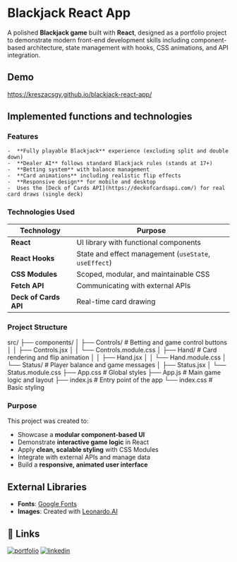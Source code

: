 # Blackjack React App

A polished **Blackjack game** built with **React**, designed as a portfolio project to demonstrate modern front-end development skills including component-based architecture, state management with hooks, CSS animations, and API integration.

## Demo

https://kreszacsgy.github.io/blackjack-react-app/

## Implemented functions and technologies

### Features

    -  **Fully playable Blackjack** experience (excluding split and double down)
    -  **Dealer AI** follows standard Blackjack rules (stands at 17+)
    -  **Betting system** with balance management
    -  **Card animations** including realistic flip effects
    -  **Responsive design** for mobile and desktop
    -  Uses the [Deck of Cards API](https://deckofcardsapi.com/) for real card draws (single deck)

### Technologies Used

| Technology       | Purpose                               |
|------------------|----------------------------------------|
| **React**        | UI library with functional components  |
| **React Hooks**  | State and effect management (`useState`, `useEffect`) |
| **CSS Modules**  | Scoped, modular, and maintainable CSS  |
| **Fetch API**    | Communicating with external APIs       |
| **Deck of Cards API** | Real-time card drawing          |

### Project Structure

src/
├── components/
│   ├── Controls/       # Betting and game control buttons
│   │   ├── Controls.jsx
│   │   └── Controls.module.css
│   ├── Hand/           # Card rendering and flip animation
│   │   ├── Hand.jsx
│   │   └── Hand.module.css
│   └── Status/         # Player balance and game messages
│       ├── Status.jsx
│       └── Status.module.css
├── App.css             # Global styles
├── App.js              # Main game logic and layout
├── index.js            # Entry point of the app
└── index.css           # Basic styling

### Purpose

This project was created to:

- Showcase a **modular component-based UI**
- Demonstrate **interactive game logic** in React
- Apply **clean, scalable styling** with CSS Modules
- Integrate with external APIs and manage data
- Build a **responsive, animated user interface**

## External Libraries

- **Fonts**: [Google Fonts](https://fonts.google.com/)
- **Images**: Created with [Leonardo.AI](https://app.leonardo.ai/image-generation)
  
## 🔗 Links
[![portfolio](https://img.shields.io/badge/my_portfolio-000?style=for-the-badge&logo=ko-fi&logoColor=white)](https://kreszacsgy.github.io/)
[![linkedin](https://img.shields.io/badge/linkedin-0A66C2?style=for-the-badge&logo=linkedin&logoColor=white)](https://www.linkedin.com/in/gy%C3%B6ngyi-kresz%C3%A1cs-a144ba258/)
